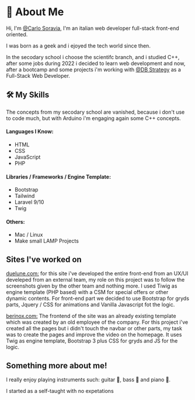 # 🚀 About Me
Hi, I'm [@Carlo Soravia](https://www.linkedin.com/in/carlo-soravia-a7738218a/), I'm an italian web developer full-stack front-end oriented.

I was born as a geek and i ejoyed the tech world since then.

In the secodary school i choose the scientifc branch, and i studied C++, after some jobs during 2022 i decided to learn web development and now, after a bootcamp and some projects i'm working with [@DB Strategy](https://www.dbstrategy.com/it/) as a Full-Stack Web Developer.


## 🛠 My Skills
The concepts from my secodary school are vanished, because i don't use to code much, but with Arduino i'm engaging again some C++ concepts.

#### Languages I Know:
- HTML 
- CSS
- JavaScript
- PHP

#### Libraries / Frameworks / Engine Template:
- Bootstrap 
- Tailwind
- Laravel 9/10
- Twig 

#### Others:
- Mac / Linux  
- Make small LAMP Projects 

## Sites I've worked on
[duelune.com:](https://www.duelune.com/) for this site i've developed the entire front-end from an UX/UI develeped from an external team, my role on this project was to follow the screenshots given by the other team and nothing more.
I used Tiwig as engine template (PHP based) with a CSM for special offers or other dynamic contents.
For front-end part we decided to use Bootstrap for gryds parts, Jquery / CSS for animations and Vanilla Javascript fot the logic.

[berinox.com:](https://www.berinox.com/) The frontend of the site was an already existing template which was created by an old employee of the company.
For this project i've created all the pages but i didn't touch the navbar or other parts, my task was to create the pages and improve the video on the homepage.
It uses Twig as engine template, Bootstrap 3 plus CSS for gryds and JS for the logic.

## Something more about me!

I really enjoy playing instruments such: guitar 🎵, bass 🎸 and piano 🎹.

I started as a self-taught with no expetations  

